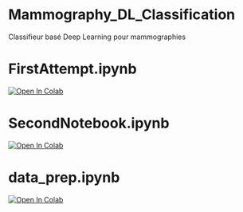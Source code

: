 # Mammography_DL_Classification
Classifieur basé Deep Learning pour mammographies

# FirstAttempt.ipynb
[![Open In Colab](https://colab.research.google.com/assets/colab-badge.svg)](https://colab.research.google.com/github/comHack/Mammography_DL_Classification/blob/master/FirstAttempt.ipynb)

# SecondNotebook.ipynb
[![Open In Colab](https://colab.research.google.com/assets/colab-badge.svg)](https://colab.research.google.com/github/comHack/Mammography_DL_Classification/blob/master/SecondNotebook.ipynb)


# data_prep.ipynb
[![Open In Colab](https://colab.research.google.com/assets/colab-badge.svg)](https://colab.research.google.com/github/comHack/Mammography_DL_Classification/blob/master/data_prep.ipynb)
